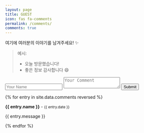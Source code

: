 ```yaml
---
layout: page
title: GUEST
icon: fas fa-comments
permalink: /comments/
comments: true
---
```


여기에 여러분의 이야기를 남겨주세요! ✨

> 예시:
> - 오늘 방문했습니다!
> - 좋은 정보 감사합니다 😄

<form method="POST" action="https://comment-w-guestbook.lanitoous.workers.dev/api/handle/form">
  <input type="text" name="fields[name]" placeholder="Your Name" required>
  <textarea name="fields[message]" placeholder="Your Comment" required></textarea>
  <input type="hidden" name="options[slug]" value="comments">
  <input type="hidden" name="options[origin]" value="https://lanitoous.github.io">
  <button type="submit">Submit</button>
</form>



{% for entry in site.data.comments reversed %}
  <div class="comment-entry">
    <strong>{{ entry.name }}</strong> - <small>{{ entry.date }}</small>
    <p>{{ entry.message }}</p>
  </div>
{% endfor %}
